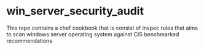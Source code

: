 # win_server_security_audit
This repo contains a chef cookbook that is consist of inspec rules that aims to scan windows server operating system against CIS benchmarked recommendations

